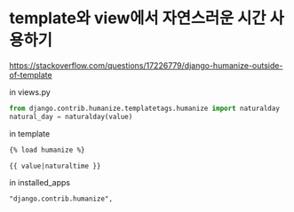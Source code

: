 # template와 view에서 자연스러운 시간 사용하기

https://stackoverflow.com/questions/17226779/django-humanize-outside-of-template

in views.py

```py
from django.contrib.humanize.templatetags.humanize import naturalday
natural_day = naturalday(value)
```

in template

```html
{% load humanize %}

{{ value|naturaltime }}
```

in installed_apps

```
"django.contrib.humanize",
```